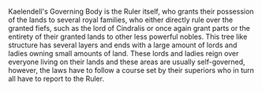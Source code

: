 Kaelendell's Governing Body is the Ruler itself, who grants their possession of the lands to several royal families, who either directly rule over the granted fiefs, such as the lord of Cindralis or once again grant parts or the entirety of their granted lands to other less powerful nobles. This tree like structure has several layers and ends with a large amount of lords and ladies owning small amounts of land. These lords and ladies reign over everyone living on their lands and these areas are usually self-governed, however, the laws have to follow a course set by their superiors who in turn all have to report to the Ruler.